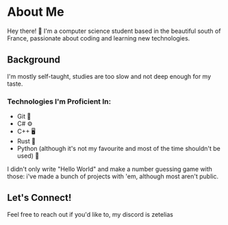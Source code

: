 # About Me

Hey there! 👋 I'm a computer science student based in the beautiful south of France, passionate about coding and learning new technologies.

## Background

I'm mostly self-taught, studies are too slow and not deep enough for my taste.

### Technologies I'm Proficient In:
- Git 🌟
- C# ⚙️
- C++ 🖥️
- Rust 🦀
- Python (although it's not my favourite and most of the time shouldn't be used) 🐍

I didn't only write "Hello World" and make a number guessing game with those: i've made a bunch of projects with 'em, although most aren't public.

## Let's Connect!

Feel free to reach out if you'd like to, my discord is zetelias
